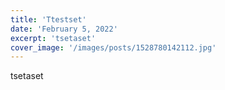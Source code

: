 ```yaml
---
title: 'Ttestset'
date: 'February 5, 2022'
excerpt: 'tsetaset'
cover_image: '/images/posts/1528780142112.jpg'
---
```

tsetaset 